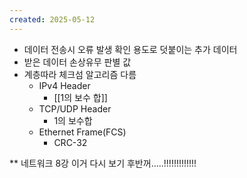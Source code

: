 ```yaml
---
created: 2025-05-12
---
```

- 데이터 전송시 오류 발생 확인 용도로 덧붙이는 추가 데이터
- 받은 데이터 손상유무 판별 값
- 계층따라 체크섬 알고리즘 다름
	- IPv4 Header
		- [[1의 보수 합]]
	- TCP/UDP Header
		- 1의 보수합
	- Ethernet Frame(FCS)
		- CRC-32

** 네트워크 8강 이거 다시 보기 후반꺼.....!!!!!!!!!!!!!